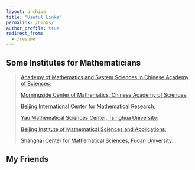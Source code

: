 ```yaml
---
layout: archive
title: "Useful Links"
permalink: /Links/
author_profile: true
redirect_from:
  - /resume
---
```


## Some Institutes for Mathematicians

> [Academy of Mathematics and System Sciences in Chinese Academy of Sciences](http://www.amss.ac.cn/);
>
> [Morningside Center of Mathematics, Chinese Academy of Sciences](http://www.mcm.ac.cn/);
> 
> [Beijing International Center for Mathematical Research](https://bicmr.pku.edu.cn/);
>
> [Yau Mathematical Sciences Center, Tsinghua University](https://ymsc.tsinghua.edu.cn/);
>
> [Beijing Institute of Mathematical Sciences and Applications](https://www.bimsa.cn/);
>
> [Shanghai Center for Mathematical Sciences, Fudan University](https://scms.fudan.edu.cn/)...


## 


## My Friends
